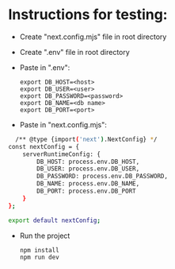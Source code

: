 
# Instructions for testing:

- Create "next.config.mjs" file in root directory
- Create ".env" file in root directory
- Paste in ".env":

  ```
  export DB_HOST=<host>
  export DB_USER=<user>
  export DB_PASSWORD=<password>
  export DB_NAME=<db name>
  export DB_PORT=<port>
  ```
- Paste in "next.config.mjs":

```bash
  /** @type {import('next').NextConfig} */
const nextConfig = {
    serverRuntimeConfig: {
        DB_HOST: process.env.DB_HOST,
        DB_USER: process.env.DB_USER,
        DB_PASSWORD: process.env.DB_PASSWORD,
        DB_NAME: process.env.DB_NAME,
        DB_PORT: process.env.DB_PORT  
    }
};

export default nextConfig;
```

- Run the project
  ```bash
  npm install
  npm run dev
  ```
